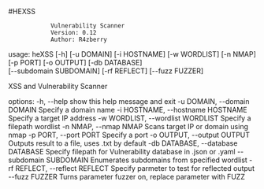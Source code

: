 
#HEXSS
                
                
                Vulnerability Scanner
                Version: 0.12
                Author: R4zberry

usage: heXSS [-h] [-u DOMAIN] [-i HOSTNAME] [-w WORDLIST] [-n NMAP] [-p PORT] [-o OUTPUT] [-db DATABASE]  
             [--subdomain SUBDOMAIN] [-rf REFLECT] [--fuzz FUZZER]

XSS and Vulnerability Scanner

options:
  -h, --help            show this help message and exit
  -u DOMAIN, --domain DOMAIN
                        Specify a domain name
  -i HOSTNAME, --hostname HOSTNAME
                        Specify a target IP address
  -w WORDLIST, --wordlist WORDLIST
                        Specify a filepath wordlist
  -n NMAP, --nmap NMAP  Scans target IP or domain using nmap
  -p PORT, --port PORT  Specify a port
  -o OUTPUT, --output OUTPUT
                        Outputs result to a file, uses .txt by default
  -db DATABASE, --database DATABASE
                        Specify filepath for Vulnerability database in .json or .yaml
  --subdomain SUBDOMAIN
                        Enumerates subdomains from specified wordlist
  -rf REFLECT, --reflect REFLECT
                        Specify parmeter to test for reflected output
  --fuzz FUZZER         Turns parameter fuzzer on, replace parameter with FUZZ
